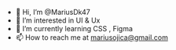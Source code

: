 - 👋 Hi, I’m @MariusDk47
- 👀 I’m interested in UI & Ux
- 🌱 I’m currently learning CSS , Figma
- 📫 How to reach me at mariusojica@gmail.com

<!---
MariusDk47/MariusDk47 is a ✨ special ✨ repository because its `README.md` (this file) appears on your GitHub profile.
You can click the Preview link to take a look at your changes.
--->
